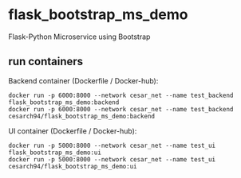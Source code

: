 # flask_bootstrap_ms_demo
Flask-Python Microservice using Bootstrap

## run containers

Backend container (Dockerfile / Docker-hub):

    docker run -p 6000:8000 --network cesar_net --name test_backend flask_bootstrap_ms_demo:backend
    docker run -p 6000:8000 --network cesar_net --name test_backend cesarch94/flask_bootstrap_ms_demo:backend
    
UI container (Dockerfile / Docker-hub):

    docker run -p 5000:8000 --network cesar_net --name test_ui flask_bootstrap_ms_demo:ui
    docker run -p 5000:8000 --network cesar_net --name test_ui cesarch94/flask_bootstrap_ms_demo:ui